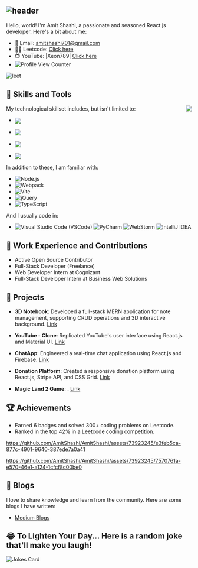 ## ![header](https://capsule-render.vercel.app/api?type=Waving&color=timeGradient&height=200&animation=fadeIn&section=header&text=Amit-Ranjan-Shashi&fontSize=60)

Hello, world! I'm Amit Shashi, a passionate and seasoned React.js developer. Here's a bit about me:

- 📩 Email: amitshashi701@gmail.com
- 👨‍💻 Leetcode: [Click here](https://leetcode.com/DarkAndDark/)
- 📺 YouTube: |Xeon789| [Click here](https://www.youtube.com/@xeon789/)
- ![Profile View Counter](https://komarev.com/ghpvc/?username=AmitShashi)

![leet](https://user-images.githubusercontent.com/73923245/232561950-c41b7cf0-c1c0-4ce4-9228-7bde81b19434.JPG)

## 🚀 Skills and Tools

<picture>
  <source media="(prefers-color-scheme: dark)" srcset="https://github-stats-vercel-inky.vercel.app/api/top-langs/?username=AmitShashi&layout=compact&theme=radical&langs_count=10&hide=Jupyter%20Notebook">
  <source media="(prefers-color-scheme: light)" srcset="https://github-stats-vercel-inky.vercel.app/api/top-langs/?username=AmitShashi&layout=compact&theme=default&langs_count=10&hide=Jupyter%20Notebook">
  <img align="right" src="https://github-stats-vercel-inky.vercel.app/api/top-langs/?username=AmitShashi&layout=compact&theme=radical&langs_count=10&hide=Jupyter%20Notebook">
</picture>

My technological skillset includes, but isn't limited to:

- <a href="https://reactjs.org/" rel="nofollow">
    <img align="center" src="https://img.shields.io/badge/React-20232A?style=for-the-badge&logo=react&logoColor=61DAFB" style="max-width:100%;">
</a> 

- <a href="https://developer.mozilla.org/en-US/docs/Web/JavaScript" rel="nofollow">
    <img align="center" src="https://img.shields.io/badge/JavaScript-F7DF1E?style=for-the-badge&logo=javascript&logoColor=black" style="max-width:100%;">
</a> 

- <a href="https://www.python.org/" rel="nofollow">
    <img align="center" src="https://img.shields.io/badge/Python-3776AB?style=for-the-badge&logo=python&logoColor=white" style="max-width:100%;">
</a>

- <a href="https://www.java.com/" rel="nofollow">
    <img align="center" src="https://img.shields.io/badge/Java-ED8B00?style=for-the-badge&logo=java&logoColor=white" style="max-width:100%;">
</a> 

In addition to these, I am familiar with:
- ![Node.js](https://img.shields.io/badge/Node.js-339933?style=for-the-badge&logo=nodedotjs&logoColor=white)
- ![Webpack](https://img.shields.io/badge/Webpack-8DD6F9?style=for-the-badge&logo=webpack&logoColor=black)
- ![Vite](https://img.shields.io/badge/Vite-646CFF?style=for-the-badge&logo=vite&logoColor=white)
- ![jQuery](https://img.shields.io/badge/jQuery-0769AD?style=for-the-badge&logo=jquery&logoColor=white)
- ![TypeScript](https://img.shields.io/badge/TypeScript-3178C6?style=for-the-badge&logo=typescript&logoColor=white)

And I usually code in:
- ![Visual Studio Code (VSCode)](https://img.shields.io/badge/VSCode-007ACC?style=for-the-badge&logo=visualstudiocode&logoColor=white)
 ![PyCharm](https://img.shields.io/badge/PyCharm-00A2A2?style=for-the-badge&logo=pycharm&logoColor=white)
 ![WebStorm](https://img.shields.io/badge/WebStorm-00A2A2?style=for-the-badge&logo=webstorm&logoColor=white)
 ![IntelliJ IDEA](https://img.shields.io/badge/IntelliJIDEA-8C201E?style=for-the-badge&logo=intellijidea&logoColor=white)
 
## 💼 Work Experience and Contributions

- Active Open Source Contributor
- Full-Stack Developer (Freelance)
- Web Developer Intern at Cognizant
- Full-Stack Developer Intern at Business Web Solutions

## 🔭 Projects

- **3D Notebook**: Developed a full-stack MERN application for note management, supporting CRUD operations and 3D interactive background. [Link](https://amit-mynotebook.netlify.app/)

- **YouTube - Clone**: Replicated YouTube's user interface using React.js and Material UI. [Link](https://app.netlify.com/sites/amit-youtube/)

- **ChatApp**: Engineered a real-time chat application using React.js and Firebase. [Link](https://app.netlify.com/sites/amit-donation-app/)

- **Donation Platform**: Created a responsive donation platform using React.js, Stripe API, and CSS Grid. [Link](https://app.netlify.com/sites/amit-donation-app/)

- **Magic Land 2 Game**: . [Link](https://play.google.com/store/apps/details?id=com.isoftstudios.magicland220)

## 🏆 Achievements

- Earned 6 badges and solved 300+ coding problems on Leetcode.
- Ranked in the top 42% in a Leetcode coding competition.


https://github.com/AmitShashi/AmitShashi/assets/73923245/e3feb5ca-877c-4901-9640-387ede7a0a41


https://github.com/AmitShashi/AmitShashi/assets/73923245/7570761a-e570-46e1-a124-1cfcf8c00be0

## 📝 Blogs
I love to share knowledge and learn from the community. Here are some blogs I have written:
- [Medium Blogs](https://medium.com/@amitshashi701/)

## 😂 To Lighten Your Day... Here is a random joke that'll make you laugh!
![Jokes Card](https://readme-jokes.vercel.app/api)
